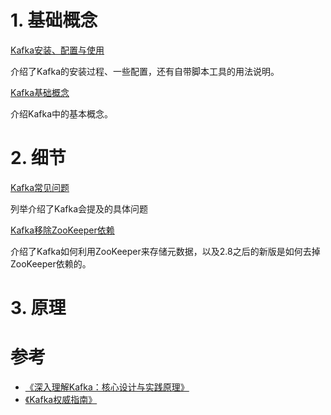 # 1. 基础概念

[Kafka安装、配置与使用](Kafka安装、配置与使用.md)

介绍了Kafka的安装过程、一些配置，还有自带脚本工具的用法说明。

[Kafka基础概念](Kafka基础概念.md)

介绍Kafka中的基本概念。



# 2. 细节

[Kafka常见问题](Kafka常见问题.md)

列举介绍了Kafka会提及的具体问题

[Kafka移除ZooKeeper依赖](Kafka移除ZooKeeper依赖.md)

介绍了Kafka如何利用ZooKeeper来存储元数据，以及2.8之后的新版是如何去掉ZooKeeper依赖的。



# 3. 原理



# 参考

- [《深入理解Kafka：核心设计与实践原理》](https://book.douban.com/subject/30437872/)
- [《Kafka权威指南》](https://book.douban.com/subject/27665114/)

